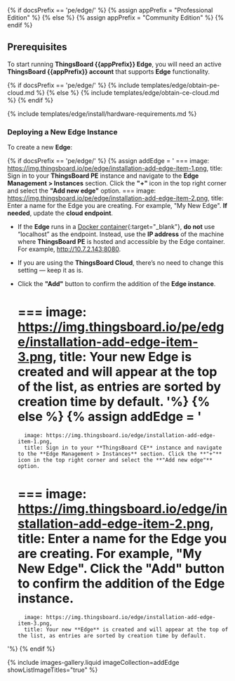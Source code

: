 {% if docsPrefix == 'pe/edge/' %}
{% assign appPrefix = "Professional Edition" %}
{% else %}
{% assign appPrefix = "Community Edition" %}
{% endif %}

## Prerequisites

To start running **ThingsBoard {{appPrefix}} Edge**, you will need an active **ThingsBoard {{appPrefix}} account** that supports **Edge** functionality.

{% if docsPrefix == 'pe/edge/' %}
{% include templates/edge/obtain-pe-cloud.md %}
{% else %}
{% include templates/edge/obtain-ce-cloud.md %}
{% endif %}

{% include templates/edge/install/hardware-requirements.md %}

### Deploying a New Edge Instance

To create a new **Edge**:

{% if docsPrefix == 'pe/edge/' %}
{% assign addEdge = '
    ===
        image: https://img.thingsboard.io/pe/edge/installation-add-edge-item-1.png,
        title: Sign in to your **ThingsBoard PE** instance and navigate to the **Edge Management > Instances** section. Click the **"+"** icon in the top right corner and select the **"Add new edge"** option.
    ===
        image: https://img.thingsboard.io/pe/edge/installation-add-edge-item-2.png,
        title: Enter a name for the Edge you are creating. For example, "My New Edge". **If needed**, update the **cloud endpoint**. 
* If the **Edge** runs in a [Docker container](https://docs.docker.com/get-started/docker-overview/){:target="_blank"}, **do not** use “localhost” as the endpoint. Instead, use the **IP address** of the machine where **ThingsBoard PE** is hosted and accessible by the Edge container. For example, http://10.7.2.143:8080.
* If you are using the **ThingsBoard Cloud**, there’s no need to change this setting — keep it as is.
* Click the **"Add"** button to confirm the addition of the **Edge instance**. 

    ===
        image: https://img.thingsboard.io/pe/edge/installation-add-edge-item-3.png,
        title: Your new **Edge** is created and will appear at the top of the list, as entries are sorted by creation time by default.
'%}
{% else %}
{% assign addEdge = '
    ===
        image: https://img.thingsboard.io/edge/installation-add-edge-item-1.png,
        title: Sign in to your **ThingsBoard CE** instance and navigate to the **Edge Management > Instances** section. Click the **"+"** icon in the top right corner and select the **"Add new edge"** option.
    ===
        image: https://img.thingsboard.io/edge/installation-add-edge-item-2.png,
        title: Enter a name for the Edge you are creating. For example, "My New Edge". Click the **"Add"** button to confirm the addition of the **Edge instance**.
    ===
        image: https://img.thingsboard.io/edge/installation-add-edge-item-3.png,
        title: Your new **Edge** is created and will appear at the top of the list, as entries are sorted by creation time by default.
'%}
{% endif %}

{% include images-gallery.liquid imageCollection=addEdge showListImageTitles="true" %}
